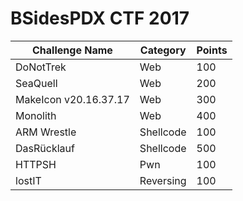 # BSidesPDX CTF 2017


| Challenge Name | Category | Points |
|----------------|----------|--------|
| DoNotTrek | Web | 100 |
| SeaQuell | Web | 200 |
| MakeIcon v20.16.37.17 | Web | 300 |
| Monolith | Web | 400 |
| ARM Wrestle | Shellcode | 100 |
| DasRücklauf | Shellcode | 500 |
| HTTPSH | Pwn | 100 |
| lostIT | Reversing | 100 |
